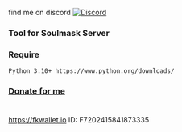 find me on discord [![Discord](https://discordapp.com/api/guilds/626106205122592769/widget.png?style=shield)](https://discord.gg/qYmBmDR)
### Tool for Soulmask Server

### Require 
    Python 3.10+ https://www.python.org/downloads/





### [Donate for me](https://yoomoney.ru/to/4100116619431314)
#
https://fkwallet.io  ID: F7202415841873335
